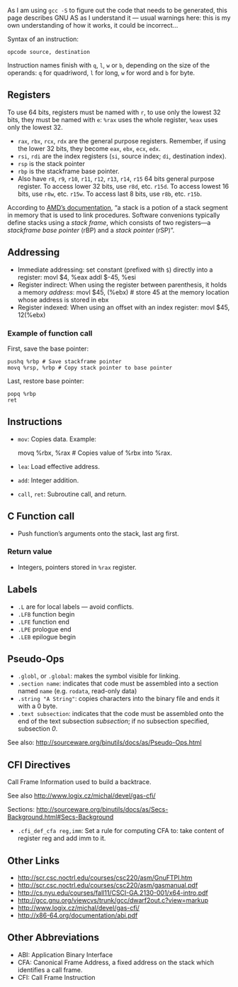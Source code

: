 As I am using `gcc -S` to figure out the code that needs to be
generated, this page describes GNU AS as I understand it — usual
warnings here: this is my own understanding of how it works, it could
be incorrect...



Syntax of an instruction:

    opcode source, destination
    
Instruction names finish with `q`, `l`, `w` or `b`, depending on the
size of the operands: `q` for quadriword, `l` for long, `w` for word
and `b` for byte.

## Registers

To use 64 bits, registers must be named with `r`, to use only the
lowest 32 bits, they must be named with `e`: `%rax` uses the whole
register, `%eax` uses only the lowest 32.

* `rax`, `rbx`, `rcx`, `rdx` are the general purpose registers.
  Remember, if using the lower 32 bits, they become `eax`, `ebx`,
  `ecx`, `edx`.
* `rsi`, `rdi` are the index registers (`si`, source index; `di`, destination index).
* `rsp` is the stack pointer
* `rbp` is the stackframe base pointer.
* Also have `r8`, `r9`, `r10`, `r11`, `r12`, `r13`, `r14`, `r15` 64 bits general purpose register.  To access lower 32 bits, use `r8d`, etc. `r15d`.  To access lowest 16 bits, use `r8w`, etc. `r15w`. To access last 8 bits, use `r8b`, etc. `r15b`.

According to [AMD’s documentation](http://support.amd.com/us/Processor_TechDocs/24592_APM_v1.pdf), “a stack is a potion of a stack segment in memory that is used to link procedures. Software convenions typically define stacks using a _stack frame_, which consists of two registers—a _stackframe base pointer_ (rBP) and a _stack pointer_ (rSP)”.

## Addressing

* Immediate addressing: set constant (prefixed with `$`) directly into a register:
    movl $4, %eax
    addl $-45, %esi
* Register indirect: When using the register between parenthesis, it holds a memory _address_:
    movl $45, (%ebx) # store 45 at the memory location whose address is stored in ebx
* Register indexed: When using an offset with an index register:
    movl $45, 12(%ebx)

### Example of function call

First, save the base pointer:

    pushq %rbp # Save stackframe pointer
    movq %rsp, %rbp # Copy stack pointer to base pointer

Last, restore base pointer:

    popq %rbp
    ret


## Instructions

* `mov`: Copies data. Example:

    movq %rbx, %rax # Copies value of %rbx into %rax.

* `lea`: Load effective address.
* `add`: Integer addition.

* `call`, `ret`: Subroutine call, and return.


## C Function call

* Push function’s arguments onto the stack, last arg first.

### Return value

* Integers, pointers stored in `%rax` register.

## Labels

* `.L` are for local labels — avoid conflicts.
* `.LFB` function begin
* `.LFE` function end
* `.LPE` prologue end
* `.LEB` epilogue begin

## Pseudo-Ops

* `.globl`, or `.global`: makes the symbol visible for linking.
* `.section name`: indicates that code must be assembled into a section named `name` (e.g. `rodata`, read-only data)
* `.string "A String"`: copies characters into the binary file and ends it with a 0 byte.
* `.text subsection`: indicates that the code must be assembled onto the end of the text subsection _subsection_; if no subsection specified, subsection _0_.

See also: http://sourceware.org/binutils/docs/as/Pseudo-Ops.html

## CFI Directives 

Call Frame Information used to build a backtrace.



See also http://www.logix.cz/michal/devel/gas-cfi/


Sections: http://sourceware.org/binutils/docs/as/Secs-Background.html#Secs-Background

* `.cfi_def_cfa reg,imm`: Set a rule for computing CFA to: take content of register reg and add imm to it.

## Other Links

* http://scr.csc.noctrl.edu/courses/csc220/asm/GnuFTPl.htm
* http://scr.csc.noctrl.edu/courses/csc220/asm/gasmanual.pdf
* http://cs.nyu.edu/courses/fall11/CSCI-GA.2130-001/x64-intro.pdf
* http://gcc.gnu.org/viewcvs/trunk/gcc/dwarf2out.c?view=markup
* http://www.logix.cz/michal/devel/gas-cfi/
* http://x86-64.org/documentation/abi.pdf

## Other Abbreviations

* ABI: Application Binary Interface
* CFA: Canonical Frame Address, a fixed address on the stack which identifies a call frame.
* CFI: Call Frame Instruction


